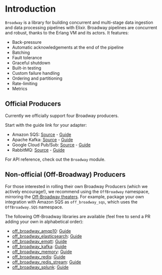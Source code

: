 # Introduction

`Broadway` is a library for building concurrent and multi-stage data ingestion and data processing pipelines with Elixir. Broadway pipelines are concurrent and robust, thanks to the Erlang VM and its actors. It features:

  * Back-pressure
  * Automatic acknowledgements at the end of the pipeline
  * Batching
  * Fault tolerance
  * Graceful shutdown
  * Built-in testing
  * Custom failure handling
  * Ordering and partitioning
  * Rate-limiting
  * Metrics

## Official Producers

Currently we officially support four Broadway producers.

Start with the guide link for your adapter:

  * Amazon SQS: [Source](https://github.com/dashbitco/broadway_sqs) - [Guide](amazon-sqs.md)
  * Apache Kafka: [Source](https://github.com/dashbitco/broadway_kafka) - [Guide](apache-kafka.md)
  * Google Cloud Pub/Sub: [Source](https://github.com/dashbitco/broadway_cloud_pub_sub) - [Guide](google-cloud-pubsub.md)
  * RabbitMQ: [Source](https://github.com/dashbitco/broadway_rabbitmq) - [Guide](rabbitmq.md)

For API reference, check out the `Broadway` module.

## Non-official (Off-Broadway) Producers

For those interested in rolling their own Broadway Producers (which we actively encourage!), we recommend using the `OffBroadway` namespace, mirroring the [Off-Broadway theaters](https://en.wikipedia.org/wiki/Off-Broadway). For example, package
your own integration with Amazon SQS as `off_broadway_sqs`, which uses the `OffBroadway.SQS` namespace.

The following Off-Broadway libraries are available (feel free to send a PR adding your own in alphabetical order):

  * [off_broadway_amqp10](https://github.com/highmobility/off_broadway_amqp10): [Guide](https://hexdocs.pm/off_broadway_amqp10/)
  * [off_broadway_elasticsearch](https://github.com/jonlunsford/off_broadway_elasticsearch): [Guide](https://hexdocs.pm/off_broadway_elasticsearch/)
  * [off_broadway_emqtt](https://github.com/intility/off_broadway_emqtt): [Guide](https://hexdocs.pm/off_broadway_emqtt/)
  * [off_broadway_kafka](https://github.com/bbalser/off_broadway_kafka): [Guide](https://hexdocs.pm/off_broadway_kafka/)
  * [off_broadway_memory](https://github.com/elliotekj/off_broadway_memory): [Guide](https://hexdocs.pm/off_broadway_memory/)
  * [off_broadway_redis](https://github.com/amokan/off_broadway_redis): [Guide](https://hexdocs.pm/off_broadway_redis/)
  * [off_broadway_redis_stream](https://github.com/akash-akya/off_broadway_redis_stream): [Guide](https://hexdocs.pm/off_broadway_redis_stream/)
  * [off_broadway_splunk](https://github.com/intility/off_broadway_splunk): [Guide](https://hexdocs.pm/off_broadway_splunk/)
